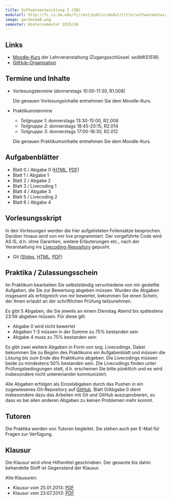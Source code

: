 ```yaml
---
title: Softwareentwicklung I (IB)
modulurl: http://fi.cs.hm.edu/fi/rest/public/modul/title/softwareentwicklungiib
image: gardaseeB.png
semester: Wintersemester 2015/16
---
```


<div class="row">
<div class="span6">

## Links

-   [Moodle-Kurs](https://moodle.hm.edu/course/view.php?id=6778) der Lehrveranstaltung
    (Zugangsschlüssel: *seiibWS1516*)
-   [GitHub-Organisation](https://github.com/seiib-15WS)

## Termine und Inhalte

-   Vorlesungstermine (donnerstags 10:00-11:30, R1.008)

    Die genauen Vorlesungsinhalte entnehmen Sie dem Moodle-Kurs.

-   Praktikumstermine

    -   *Teilgruppe 1*: donnerstags 13:30-15:00, R2.008
    -   *Teilgruppe 2*: donnerstags 18:45-20:15, R2.014
    -   *Teilgruppe 3*: donnerstags 17:00-18:30, R2.012

    Die genauen Praktikumsinhalte entnehmen Sie dem Moodle-Kurs.

## Aufgabenblätter

-   Blatt 0 / Abgabe 0
    ([HTML](/lectures/seiib/html/Blatt00.html),
     [PDF](/lectures/seiib/pdf/Blatt00.pdf))
-   Blatt 1 / Abgabe 1
-   Blatt 2 / Abgabe 2
-   Blatt 3 / Livecoding 1
-   Blatt 4 / Abgabe 3
-   Blatt 5 / Livecoding 2
-   Blatt 6 / Abgabe 4

## Vorlesungsskript

In den Vorlesungen werden die hier aufgelisteten Foliensätze besprochen. Darüber
hinaus wird von mir live programmiert. Der vorgeführte Code wird AS IS, d.h. ohne
Garantien, weitere Erläuterungen etc., nach der Veranstaltung ins
[Livecoding-Repository](https://github.com/seiib-15WS/livecoding) gepusht.

-   Git
    ([Slides](/lectures/seiib/presentation/00_Git.html),
    [HTML](/lectures/seiib/html/00_Git.html),
    [PDF](/lectures/seiib/pdf/00_Git.pdf))

</div>
<div class="span6">

## Praktika / Zulassungsschein

Im Praktikum bearbeiten Sie selbstständig verschiedene von mir gestellte Aufgaben, die
Sie zur Bewertung abgeben müssen. Wurden die Abgaben insgesamt als erfolgreich von mir
bewertet, bekommen Sie einen Schein, der Ihnen erlaubt an der schriftlichen Prüfung
teilzunehmen.

Es gibt 5 Abgaben, die Sie jeweils an einem Dienstag Abend bis spätestens 23:59 abgeben
müssen. Für diese gilt:

-   Abgabe 0 wird nicht bewertet
-   Abgaben 1-3 müssen in der Summe zu 75% bestanden sein
-   Abgabe 4 muss zu 75% bestanden sein

Es gibt zwei weitere Abgaben in Form von sog. Livecodings. Dabei bekommen Sie zu
Beginn des Praktikums ein Aufgabenblatt und müssen die Lösung bis zum Ende des
Praktikums abgeben. Die Livecodings müssen beide zu mindestens 50% bestanden
sein. Die Livecodings finden unter Prüfungsbedingungen statt, d.h. erscheinen Sie
bitte pünktlich und es wird insbesondere nicht untereinander kommuniziert.

Alle Abgaben erfolgen als Einzelabgaben durch das Pushen in ein zugewiesenes
Git-Repository auf [GitHub](https://github.com/seiib-15WS). Blatt 0/Abgabe 0 dient
insbesondere dazu das Arbeiten mit Git und GitHub auszuprobieren, so dass es bei allen
anderen Abgaben zu keinen Problemen mehr kommt.

## Tutoren

Die Praktika werden von Tutoren begleitet.
Sie stehen auch per E-Mail für Fragen zur Verfügung.

## Klausur

Die Klausur wird ohne Hilfsmittel geschrieben. Der gesamte bis dahin behandelte
Stoff ist Gegenstand der Klausur.

Alte Klausuren:

-   Klausur vom 25.01.2013: [PDF](/lectures/seiib/pdf/KlausurWS2012.pdf)
-   Klausur vom 23.07.2013: [PDF](/lectures/seiib/pdf/KlausurSS2013.pdf)

</div>
</div>
